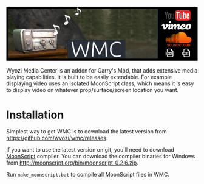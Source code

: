 ![WMC logo](logo_new.png)

Wyozi Media Center is an addon for Garry's Mod, that adds extensive media playing capabilities. It is built to be easily extendable. For example displaying video uses an isolated MoonScript class, which means it is easy to display video on whatever prop/surface/screen location you want.

# Installation

Simplest way to get WMC is to download the latest version from https://github.com/wyozi/wmc/releases.

If you want to use the latest version on git, you'll need to download [MoonScript](http://moonscript.org/) compiler. You can download the compiler binaries for Windows from http://moonscript.org/bin/moonscript-0.2.6.zip.

Run ```make_moonscript.bat``` to compile all MoonScript files in WMC.

